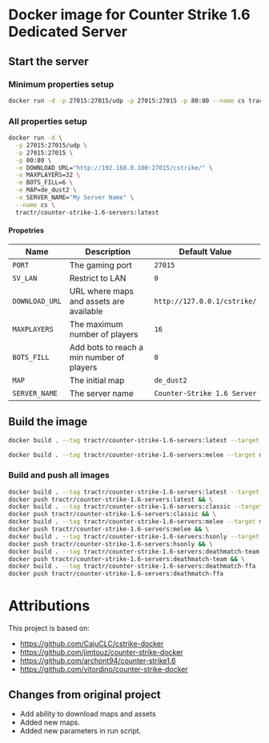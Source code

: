 # Docker image for Counter Strike 1.6 Dedicated Server

## Start the server

### Minimum properties setup

```bash
docker run -d -p 27015:27015/udp -p 27015:27015 -p 80:80 --name cs tractr/counter-strike-1.6-servers:latest
```

### All properties setup

```bash
docker run -d \
  -p 27015:27015/udp \
  -p 27015:27015 \
  -p 80:80 \
  -e DOWNLOAD_URL="http://192.168.0.100:27015/cstrike/" \
  -e MAXPLAYERS=32 \
  -e BOTS_FILL=6 \
  -e MAP=de_dust2 \
  -e SERVER_NAME="My Server Name" \
  --name cs \
  tractr/counter-strike-1.6-servers:latest
```

#### Propetries

| Name           | Description                               | Default Value               |
|----------------|-------------------------------------------|-----------------------------|
| `PORT`         | The gaming port                           | `27015`                     |
| `SV_LAN`       | Restrict to LAN                           | `0`                         |
| `DOWNLOAD_URL` | URL where maps and assets are available   | `http://127.0.0.1/cstrike/` |
| `MAXPLAYERS`   | The maximum number of players             | `16`                        |
| `BOTS_FILL`    | Add bots to reach a min number of players | `0`                         |
| `MAP`          | The initial map                           | `de_dust2`                  |
| `SERVER_NAME`  | The server name                           | `Counter-Strike 1.6 Server` |

## Build the image

```bash
docker build . --tag tractr/counter-strike-1.6-servers:latest --target classic
```

```bash
docker build . --tag tractr/counter-strike-1.6-servers:melee --target melee
```

### Build and push all images

```bash
docker build . --tag tractr/counter-strike-1.6-servers:latest --target classic && \
docker push tractr/counter-strike-1.6-servers:latest && \
docker build . --tag tractr/counter-strike-1.6-servers:classic --target classic && \
docker push tractr/counter-strike-1.6-servers:classic && \
docker build . --tag tractr/counter-strike-1.6-servers:melee --target melee && \
docker push tractr/counter-strike-1.6-servers:melee && \
docker build . --tag tractr/counter-strike-1.6-servers:hsonly --target hsonly && \
docker push tractr/counter-strike-1.6-servers:hsonly && \
docker build . --tag tractr/counter-strike-1.6-servers:deathmatch-team --target deathmatch-team && \
docker push tractr/counter-strike-1.6-servers:deathmatch-team && \
docker build . --tag tractr/counter-strike-1.6-servers:deathmatch-ffa --target deathmatch-ffa && \
docker push tractr/counter-strike-1.6-servers:deathmatch-ffa
```

# Attributions

This project is based on:

- https://github.com/CajuCLC/cstrike-docker
- https://github.com/jimtouz/counter-strike-docker
- https://github.com/archont94/counter-strike1.6
- https://github.com/vitordino/counter-strike-docker

## Changes from original project

* Add ability to download maps and assets
* Added new maps.
* Added new parameters in run script.
